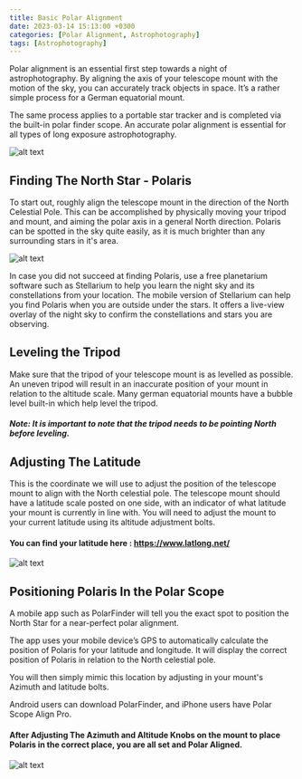 ```yaml
---
title: Basic Polar Alignment
date: 2023-03-14 15:13:00 +0300
categories: [Polar Alignment, Astrophotography]
tags: [Astrophotography]
---
```


Polar alignment is an essential first step towards a night of astrophotography. By aligning the axis of your telescope mount with the motion of the sky, you can accurately track objects in space. It’s a rather simple process for a German equatorial mount.

The same process applies to a portable star tracker and is completed via the built-in polar finder scope. An accurate polar alignment is essential for all types of long exposure astrophotography.

![alt text](https://upload.wikimedia.org/wikipedia/commons/e/ef/Vixen_GP-DX_polar_scope_n2.jpg)

## Finding The North Star - Polaris

To start out, roughly align the telescope mount in the direction of the North Celestial Pole.  This can be accomplished by physically moving your tripod and mount, and aiming the polar axis in a general North direction. Polaris can be spotted in the sky quite easily, as it is much brighter than any surrounding stars in it's area.

![alt text](https://astrobackyard.com/wp-content/uploads/2016/10/how-to-find-polaris-north-star-800x547.jpg)

In case you did not succeed at finding Polaris, use a free planetarium software such as Stellarium to help you learn the night sky and its constellations from your location. The mobile version of Stellarium can help you find Polaris when you are outside under the stars.  It offers a live-view overlay of the night sky to confirm the constellations and stars you are observing.

## Leveling the Tripod

Make sure that the tripod of your telescope mount is as levelled as possible. An uneven tripod will result in an inaccurate position of your mount in relation to the altitude scale. Many german equatorial mounts have a bubble level built-in which help level the tripod.

##### Note: It is important to note that the tripod needs to be pointing North before leveling.  

## Adjusting The Latitude

This is the coordinate we will use to adjust the position of the telescope mount to align with the North celestial pole.  The telescope mount should have a latitude scale posted on one side, with an indicator of what latitude your mount is currently in line with.  You will need to adjust the mount to your current latitude using its altitude adjustment bolts.

#### You can find your latitude here : https://www.latlong.net/

![alt text](https://astrobackyard.com/wp-content/uploads/2016/10/skywatcher-heq5-altitude-scale-688x458.jpg)

## Positioning Polaris In the Polar Scope

A mobile app such as PolarFinder will tell you the exact spot to position the North Star for a near-perfect polar alignment.  

The app uses your mobile device’s GPS to automatically calculate the position of Polaris for your latitude and longitude. It will display the correct position of Polaris in relation to the North celestial pole.

You will then simply mimic this location by adjusting in your mount's Azimuth and latitude bolts.

Android users can download PolarFinder, and iPhone users have Polar Scope Align Pro.

#### After Adjusting The Azimuth and Altitude Knobs on the mount to place Polaris in the correct place, you are all set and Polar Aligned.

![alt text](https://astrobackyard.com/wp-content/uploads/2016/10/how-to-polar-align-telescope-800x391.jpg)